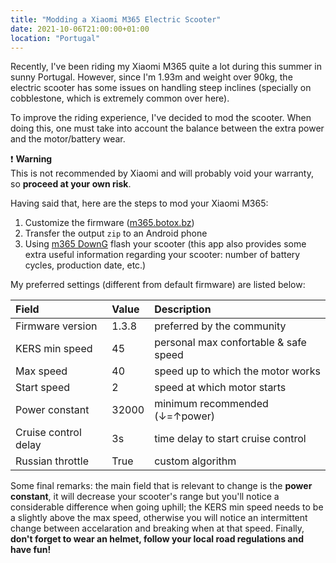 ```yaml
---
title: "Modding a Xiaomi M365 Electric Scooter"
date: 2021-10-06T21:00:00+01:00
location: "Portugal"
---
```


Recently, I've been riding my Xiaomi M365 quite a lot during this summer in sunny Portugal. However, since I'm 1.93m and weight over 90kg, the electric scooter has some issues on handling steep inclines (specially on cobblestone, which is extremely common over here).

To improve the riding experience, I've decided to mod the scooter. When doing this, one must take into account the balance between the extra power and the motor/battery wear.

<div class="info">

❗ **Warning**<br/>
This is not recommended by Xiaomi and will probably void your warranty, so **proceed at your own risk**.

</div>

Having said that, here are the steps to mod your Xiaomi M365:
1. Customize the firmware ([m365.botox.bz](https://m365.botox.bz/))
2. Transfer the output ```zip``` to an Android phone
3. Using [m365 DownG](https://play.google.com/store/apps/details?id=com.m365downgrade) flash your scooter (this app also provides some extra useful information regarding your scooter: number of battery cycles, production date, etc.)

My preferred settings (different from default firmware) are listed below:

| Field | Value | Description |
| :--- | :--- | :--- |
| Firmware version | 1.3.8 | preferred by the community |
| KERS min speed | 45 | personal max confortable & safe speed |
| Max speed | 40 | speed up to which the motor works |
| Start speed | 2 | speed at which motor starts |
| Power constant | 32000 | minimum recommended (↓=↑power) |
| Cruise control delay | 3s | time delay to start cruise control |
| Russian throttle | True | custom algorithm |

Some final remarks: the main field that is relevant to change is the **power constant**, it will decrease your scooter's range but you'll notice a considerable difference when going uphill; the KERS min speed needs to be a slightly above the max speed, otherwise you will notice an intermittent change between accelaration and breaking when at that speed. Finally, **don't forget to wear an helmet, follow your local road regulations and have fun!**